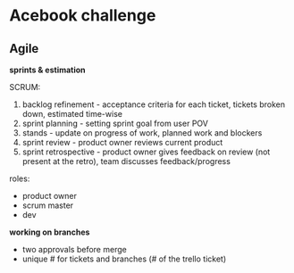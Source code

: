 # Acebook challenge

## Agile

**sprints & estimation**

SCRUM:

1. backlog refinement - acceptance criteria for each ticket, tickets broken down, estimated time-wise
2. sprint planning - setting sprint goal from user POV
3. stands - update on progress of work, planned work and blockers
4. sprint review - product owner reviews current product
5. sprint retrospective - product owner gives feedback on review (not present at the retro), team discusses feedback/progress

roles:
- product owner
- scrum master
- dev

**working on branches**

- two approvals before merge
- unique # for tickets and branches (# of the trello ticket)